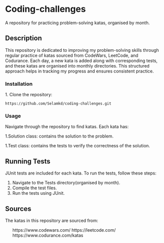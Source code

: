 # Coding-challenges
A repository for practicing problem-solving katas, organised by month.

## Description 
<p>This repository is dedicated to improving my problem-solving skills through regular practice of katas sourced from CodeWars, LeetCode, and Codurance. Each day, a new kata is added along with corresponding tests, and these katas are organised into monthly directories. This structured approach helps in tracking my progress and ensures consistent practice.</p>

### Installation 
<p>1. Clone the repository: </p>

``https://github.com/Selamkd/coding-challenges.git``
### Usage
<p>Navigate through the repository to find katas. Each kata has:</p>
<p>1.<bold>Solution class:</bold> contains the solution to the problem.</p>
<p>1.<bold>Test class:</bold> contains the tests to verify the correctness of the solution.</p>

## Running Tests

JUnit tests are included for each kata. To run the tests, follow these steps:

1. Navigate to the Tests directory(organised by month).
2. Compile the test files.
3. Run the tests using JUnit.


## Sources 

The katas in this repository are sourced from:

<ul>
  <a>https://www.codewars.com/</a>
  <a>https://leetcode.com/</a>
  <a>https://www.codurance.com/katas</a>
</ul>
